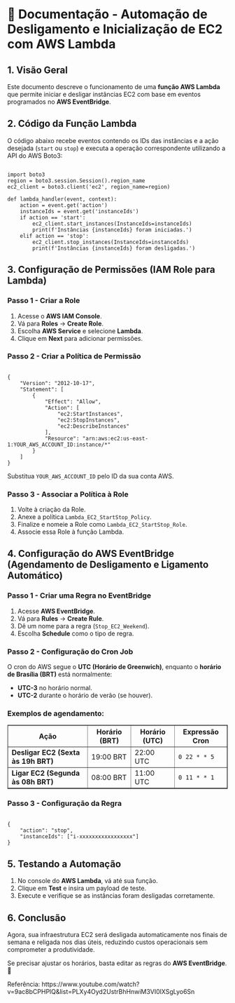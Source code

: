 
<h1>📌 Documentação - Automação de Desligamento e Inicialização de EC2 com AWS Lambda</h1>

<h2>1. Visão Geral</h2>
<p>Este documento descreve o funcionamento de uma <strong>função AWS Lambda</strong> que permite iniciar e desligar instâncias EC2 com base em eventos programados no <strong>AWS EventBridge</strong>.</p>

<h2>2. Código da Função Lambda</h2>
<p>O código abaixo recebe eventos contendo os IDs das instâncias e a ação desejada (<code>start</code> ou <code>stop</code>) e executa a operação correspondente utilizando a API do AWS Boto3:</p>

<pre><code>
import boto3
region = boto3.session.Session().region_name
ec2_client = boto3.client('ec2', region_name=region)

def lambda_handler(event, context):
    action = event.get('action')
    instanceIds = event.get('instanceIds')
    if action == 'start':
        ec2_client.start_instances(InstanceIds=instanceIds)
        print(f'Instâncias {instanceIds} foram iniciadas.')
    elif action == 'stop':
        ec2_client.stop_instances(InstanceIds=instanceIds)
        print(f'Instâncias {instanceIds} foram desligadas.')
</code></pre>

<h2>3. Configuração de Permissões (IAM Role para Lambda)</h2>

<h3>Passo 1 - Criar a Role</h3>
<ol>
    <li>Acesse o <strong>AWS IAM Console</strong>.</li>
    <li>Vá para <strong>Roles</strong> → <strong>Create Role</strong>.</li>
    <li>Escolha <strong>AWS Service</strong> e selecione <strong>Lambda</strong>.</li>
    <li>Clique em <strong>Next</strong> para adicionar permissões.</li>
</ol>

<h3>Passo 2 - Criar a Política de Permissão</h3>
<pre><code>
{
    "Version": "2012-10-17",
    "Statement": [
        {
            "Effect": "Allow",
            "Action": [
                "ec2:StartInstances",
                "ec2:StopInstances",
                "ec2:DescribeInstances"
            ],
            "Resource": "arn:aws:ec2:us-east-1:YOUR_AWS_ACCOUNT_ID:instance/*"
        }
    ]
}
</code></pre>

<p>Substitua <code>YOUR_AWS_ACCOUNT_ID</code> pelo ID da sua conta AWS.</p>

<h3>Passo 3 - Associar a Política à Role</h3>
<ol>
    <li>Volte à criação da Role.</li>
    <li>Anexe a política <code>Lambda_EC2_StartStop_Policy</code>.</li>
    <li>Finalize e nomeie a Role como <code>Lambda_EC2_StartStop_Role</code>.</li>
    <li>Associe essa Role à função Lambda.</li>
</ol>

<h2>4. Configuração do AWS EventBridge (Agendamento de Desligamento e Ligamento Automático)</h2>

<h3>Passo 1 - Criar uma Regra no EventBridge</h3>
<ol>
    <li>Acesse <strong>AWS EventBridge</strong>.</li>
    <li>Vá para <strong>Rules</strong> → <strong>Create Rule</strong>.</li>
    <li>Dê um nome para a regra (<code>Stop_EC2_Weekend</code>).</li>
    <li>Escolha <strong>Schedule</strong> como o tipo de regra.</li>
</ol>

<h3>Passo 2 - Configuração do Cron Job</h3>
<p>O cron do AWS segue o <strong>UTC (Horário de Greenwich)</strong>, enquanto o <strong>horário de Brasília (BRT)</strong> está normalmente:</p>
<ul>
    <li><strong>UTC-3</strong> no horário normal.</li>
    <li><strong>UTC-2</strong> durante o horário de verão (se houver).</li>
</ul>

<h3>Exemplos de agendamento:</h3>
<table border="1">
    <tr>
        <th>Ação</th>
        <th>Horário (BRT)</th>
        <th>Horário (UTC)</th>
        <th>Expressão Cron</th>
    </tr>
    <tr>
        <td><strong>Desligar EC2 (Sexta às 19h BRT)</strong></td>
        <td>19:00 BRT</td>
        <td>22:00 UTC</td>
        <td><code>0 22 * * 5</code></td>
    </tr>
    <tr>
        <td><strong>Ligar EC2 (Segunda às 08h BRT)</strong></td>
        <td>08:00 BRT</td>
        <td>11:00 UTC</td>
        <td><code>0 11 * * 1</code></td>
    </tr>
</table>

<h3>Passo 3 - Configuração da Regra</h3>
<pre><code>
{
    "action": "stop",
    "instanceIds": ["i-xxxxxxxxxxxxxxxxx"]
}
</code></pre>

<h2>5. Testando a Automação</h2>
<ol>
    <li>No console do <strong>AWS Lambda</strong>, vá até sua função.</li>
    <li>Clique em <strong>Test</strong> e insira um payload de teste.</li>
    <li>Execute e verifique se as instâncias foram desligadas corretamente.</li>
</ol>

<h2>6. Conclusão</h2>
<p>Agora, sua infraestrutura EC2 será desligada automaticamente nos finais de semana e religada nos dias úteis, reduzindo custos operacionais sem comprometer a produtividade.</p>

<p>Se precisar ajustar os horários, basta editar as regras do <strong>AWS EventBridge</strong>. 🚀</p>

<p>Referência: https://www.youtube.com/watch?v=9ac8bCPHPlQ&list=PLXy4Oyd2UstrBhHnwiM3VI0lXSgLyo6Sn<p>
</body>
</html>
